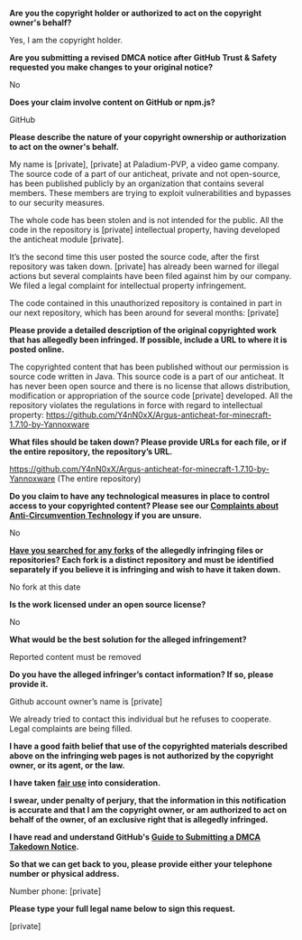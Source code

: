 **Are you the copyright holder or authorized to act on the copyright owner's behalf?**

Yes, I am the copyright holder.

**Are you submitting a revised DMCA notice after GitHub Trust & Safety requested you make changes to your original notice?**

No

**Does your claim involve content on GitHub or npm.js?**

GitHub

**Please describe the nature of your copyright ownership or authorization to act on the owner's behalf.**

My name is [private], [private] at Paladium-PVP, a video game company. The source code of a part of our anticheat, private and not open-source, has been published publicly by an organization that contains several members. These members are trying to exploit vulnerabilities and bypasses to our security measures.

The whole code has been stolen and is not intended for the public. All the code in the repository is [private] intellectual property, having developed the anticheat module [private].

It’s the second time this user posted the source code, after the first repository was taken down. [private] has already been warned for illegal actions but several complaints have been filed against him by our company. We filed a legal complaint for intellectual property infringement.

The code contained in this unauthorized repository is contained in part in our next repository, which has been around for several months: [private]

**Please provide a detailed description of the original copyrighted work that has allegedly been infringed. If possible, include a URL to where it is posted online.**

The copyrighted content that has been published without our permission is source code written in Java. This source code is a part of our anticheat. It has never been open source and there is no license that allows distribution, modification or appropriation of the source code [private] developed. All the repository violates the regulations in force with regard to intellectual property: https://github.com/Y4nN0xX/Argus-anticheat-for-minecraft-1.7.10-by-Yannoxware

**What files should be taken down? Please provide URLs for each file, or if the entire repository, the repository’s URL.**

https://github.com/Y4nN0xX/Argus-anticheat-for-minecraft-1.7.10-by-Yannoxware (The entire repository)

**Do you claim to have any technological measures in place to control access to your copyrighted content? Please see our <a href="https://docs.github.com/articles/guide-to-submitting-a-dmca-takedown-notice#complaints-about-anti-circumvention-technology">Complaints about Anti-Circumvention Technology</a> if you are unsure.**

No

**<a href="https://docs.github.com/articles/dmca-takedown-policy#b-what-about-forks-or-whats-a-fork">Have you searched for any forks</a> of the allegedly infringing files or repositories? Each fork is a distinct repository and must be identified separately if you believe it is infringing and wish to have it taken down.**

No fork at this date

**Is the work licensed under an open source license?**

No

**What would be the best solution for the alleged infringement?**

Reported content must be removed

**Do you have the alleged infringer’s contact information? If so, please provide it.**

Github account owner’s name is [private]

We already tried to contact this individual but he refuses to cooperate. Legal complaints are being filled.

**I have a good faith belief that use of the copyrighted materials described above on the infringing web pages is not authorized by the copyright owner, or its agent, or the law.**

**I have taken <a href="https://www.lumendatabase.org/topics/22">fair use</a> into consideration.**

**I swear, under penalty of perjury, that the information in this notification is accurate and that I am the copyright owner, or am authorized to act on behalf of the owner, of an exclusive right that is allegedly infringed.**

**I have read and understand GitHub's <a href="https://docs.github.com/articles/guide-to-submitting-a-dmca-takedown-notice/">Guide to Submitting a DMCA Takedown Notice</a>.**

**So that we can get back to you, please provide either your telephone number or physical address.**

Number phone: [private]

**Please type your full legal name below to sign this request.**

[private]
